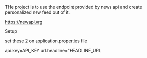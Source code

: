 THe project is to use the endpoint provided by news api and create personalized new feed out of it.

https://newapi.org

Setup

set these 2 on application.properties file

api.key=API_KEY
url.headline="HEADLINE_URL


